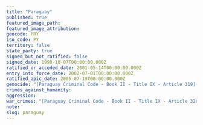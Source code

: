 ```yaml
---
title: "Paraguay"
published: true
featured_image_path:
featured_image_attribution:
geocode: PRY
iso_code: PY
territory: false
state_party: true
signed_but_not_ratified: false
signed_date: 1998-10-07T00:00:00.000Z
ratified_or_acceded_date: 2001-05-14T00:00:00.000Z
entry_into_force_date: 2002-07-01T00:00:00.000Z
ratified_apic_date: 2005-07-19T00:00:00.000Z
genocide: "[Paraguay Criminal Code - Book II - Title IX - Article 319](https://iccdb.hrlc.net/data/doc/361/)"
crimes_against_humanity:
aggression:
war_crimes: "[Paraguay Criminal Code - Book II - Title IX - Article 320](https://iccdb.hrlc.net/data/doc/361/)"
note:
slug: paraguay
---
```

